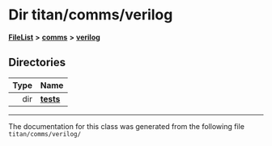 

# Dir titan/comms/verilog



[**FileList**](files.md) **>** [**comms**](dir_15e9a61cbc095141a3f886f43eb6818f.md) **>** [**verilog**](dir_549b42112f6dc36cf8af5f13bada3f17.md)














## Directories

| Type | Name |
| ---: | :--- |
| dir | [**tests**](dir_359bc3875cb3adaee3d3f269dbe0d6e4.md) <br> |

























































------------------------------
The documentation for this class was generated from the following file `titan/comms/verilog/`

